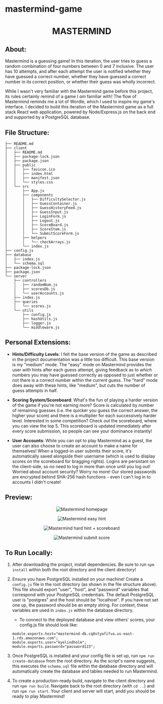 # mastermind-game
<p align="center">
  <h1 align="center">MASTERMIND</h1>
</p>

## About:
Mastermind is a guessing game! In this iteration, the user tries to guess a random combination of four numbers between 0 and 7 inclusive. The user has 10 attempts, and after each attempt the user is notified whether they have guessed a correct number, whether they have guessed a correct number in its correct position, or whether their guess was wholly incorrect.

While I wasn't very familiar with the Mastermind game before this project, its rules certainly remind of a game I *am* familiar with! The flow of Mastermind reminds me a lot of Wordle, which I used to inspire my game's interface. I decided to build this iteration of the Mastermind game as a full stack React web application, powered by Node/Express.js on the back end and supported by a PostgreSQL database.

## File Structure:
```
├── README.md
├── client
│   ├── README.md
│   ├── package-lock.json
│   ├── package.json
│   ├── public
│   │   ├── favicon.ico
│   │   ├── index.html
│   │   ├── manifest.json
│   │   └── styles.css
│   └── src
│       ├── App.js
│       ├── components
│       │   ├── DifficultySelector.js
│       │   ├── GuessContainer.js
│       │   ├── GuessHistoryFeed.js
│       │   ├── GuessInput.js
│       │   ├── LoginForm.js
│       │   ├── Logout.js
│       │   ├── ScoreBoard.js
│       │   ├── ScoreItem.js
│       │   └── SubmitScoreForm.js
│       ├── helpers
│       │   └── checkArrays.js
│       └── index.js
├── config.js
├── database
│   ├── index.js
│   └── schema.sql
├── package-lock.json
├── package.json
└── server
    ├── controllers
    │   ├── randomNum.js
    │   ├── scoresDb.js
    │   └── userAccounts.js
    ├── index.js
    ├── queries
    │   └── scores.js
    └── utils
        ├── config.js
        ├── hashUtils.js
        ├── logger.js
        └── middleware.js
```
## Personal Extensions:
- __Hints/Difficulty Levels__: I felt the base version of the game as described in the project documentation was a little too difficult. This base version is my "medium" mode. The "easy" mode on Mastermind provides the user with hints after each guess attempt, giving feedback as to *which* numbers you may have guessed correctly as opposed to just whether or not there is a correct number within the current guess. The "hard" mode does away with these hints, like "medium", but cuts the number of guess attempts in half.

- __Scoring System/Scoreboard__: What's the fun of playing a harder version of the game if you're not earning more? Score is calculated by number of remaining guesses (i.e. the quicker you guess the correct answer, the higher your score) and there is a multiplier for each successively harder level. Interested in some competition? Check out the scoreboard, where you can view the top 5. This scoreboard is updated immediately after every score submission, so people can see your dominance instantly!

- __User Accounts__: While you can opt to play Mastermind as a guest, the user can also choose to create an account to make a name for themselves! When a logged-in user submits their score, it's automatically saved alongside their username (which is used to display scores on the scoreboard for bragging rights). Logins are persistant on the client-side, so no need to log in more than once until you log out! Worried about account security? Worry no more! Our stored passwords are encrypted behind SHA-256 hash functions - even I can't log in to accounts I didn't create!

## Preview:

<p align="center">
  <img src="https://i.imgur.com/FImclCe.png" alt="Mastermind homepage" />
</p>
<p align="center">
  <img src="https://i.imgur.com/yShkUoL.png" alt="Mastermind easy hint" />
</p>
<p align="center">
  <img src="https://i.imgur.com/tuIjGLP.png" alt="Mastermind hard hint + scoreboard" />
</p>
<p align="center">
  <img src="https://i.imgur.com/fbRjYgh.png" alt="Mastermind submit score" />
</p>





## To Run Locally:
1) After downloading the project, install dependencies. Be sure to run `npm install` within both the root directory and the client directory!

2) Ensure you have PostgreSQL installed on your machine! Create a `config.js` file in the root directory (as shown in the file structure above). This file should export "user", "host", and "password" variables that correspond with your PostgreSQL credentials. The default PostgreSQL user is "postgres" and the host should be "localhost". If you have not set one up, the password should be an empty string. For context, these variables are used in `index.js` within the database directory.

    - To connect to the deployed database and view others' scores, your config.js file should look like:
    ```
    module.exports.host="mastermind-db.cq8styafifva.us-east-1.rds.amazonaws.com";
    module.exports.user="kyelindholm";
    module.exports.password="password123";
    ```

3) Once PostgreSQL is installed and your config file is set up, run `npm run create-database` from the root directory. As the script's name suggests, this executes the `schema.sql` file within the database directory and will automatically create the database and tables needed to run Mastermind.

4) To create a production-ready build, navigate to the client directory and run `npm run build`. Navigate back to the root directory (with `cd ..`) and run `npm run start`. Your client and server will start, andd you should be ready to play Mastermind!